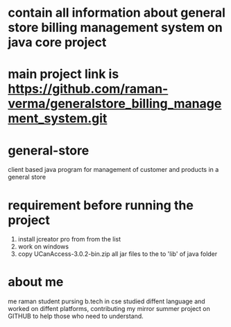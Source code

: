 # contain all information about general store billing management system on java core project
# main project link is https://github.com/raman-verma/generalstore_billing_management_system.git
# general-store
client based java program for management of customer and products in a general store
# requirement before running the project
1. install jcreator pro from from the list
2. work on windows
3. copy UCanAccess-3.0.2-bin.zip all jar files to the to 'lib' of java folder

# about me
me raman student pursing b.tech in cse studied diffent language and worked on diffent platforms, contributing my mirror summer project on GITHUB to help those who need to understand. 
